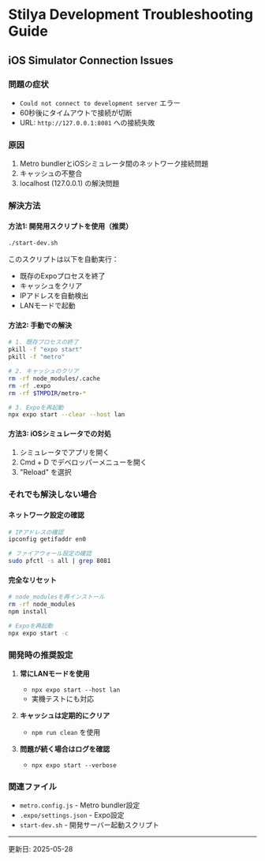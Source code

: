 # Stilya Development Troubleshooting Guide

## iOS Simulator Connection Issues

### 問題の症状
- `Could not connect to development server` エラー
- 60秒後にタイムアウトで接続が切断
- URL: `http://127.0.0.1:8081` への接続失敗

### 原因
1. Metro bundlerとiOSシミュレータ間のネットワーク接続問題
2. キャッシュの不整合
3. localhost (127.0.0.1) の解決問題

### 解決方法

#### 方法1: 開発用スクリプトを使用（推奨）
```bash
./start-dev.sh
```

このスクリプトは以下を自動実行：
- 既存のExpoプロセスを終了
- キャッシュをクリア
- IPアドレスを自動検出
- LANモードで起動

#### 方法2: 手動での解決
```bash
# 1. 既存プロセスの終了
pkill -f "expo start"
pkill -f "metro"

# 2. キャッシュのクリア
rm -rf node_modules/.cache
rm -rf .expo
rm -rf $TMPDIR/metro-*

# 3. Expoを再起動
npx expo start --clear --host lan
```

#### 方法3: iOSシミュレータでの対処
1. シミュレータでアプリを開く
2. Cmd + D でデベロッパーメニューを開く
3. "Reload" を選択

### それでも解決しない場合

#### ネットワーク設定の確認
```bash
# IPアドレスの確認
ipconfig getifaddr en0

# ファイアウォール設定の確認
sudo pfctl -s all | grep 8081
```

#### 完全なリセット
```bash
# node_modulesを再インストール
rm -rf node_modules
npm install

# Expoを再起動
npx expo start -c
```

### 開発時の推奨設定

1. **常にLANモードを使用**
   - `npx expo start --host lan`
   - 実機テストにも対応

2. **キャッシュは定期的にクリア**
   - `npm run clean` を使用

3. **問題が続く場合はログを確認**
   - `npx expo start --verbose`

### 関連ファイル
- `metro.config.js` - Metro bundler設定
- `.expo/settings.json` - Expo設定
- `start-dev.sh` - 開発サーバー起動スクリプト

---

更新日: 2025-05-28
